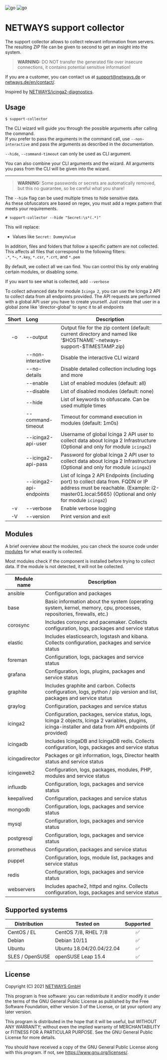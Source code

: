 ![go](https://github.com/NETWAYS/support-collector/actions/workflows/go.yml/badge.svg)
![go](https://github.com/NETWAYS/support-collector/actions/workflows/golangci-lint.yml/badge.svg)

# NETWAYS support collector

The support collector allows to collect relevant information from servers. The resulting ZIP file can be given to second to get an insight into the system.

> **WARNING:** DO NOT transfer the generated file over insecure connections, it contains potential sensitive
> information!

If you are a customer, you can contact us at [support@netways.de](mailto:support@netways.de) or
[netways.de/en/contact/](https://www.netways.de/en/contact/).

Inspired by [NETWAYS/icinga2-diagnostics](https://github.com/Icinga/icinga2-diagnostics).

## Usage

`$ support-collector`

The CLI wizard will guide you through the possible arguments after calling the command.  
If you prefer to pass the arguments in the command call, use `--non-interactive` and pass the arguments as described in the documentation.

`--hide`, `--command-timeout` can only be used as CLI argument.

You can also combine your CLI arguments and the wizard. All arguments you pass from the CLI will be given into the wizard.

---

> **WARNING:** Some passwords or secrets are automatically removed, but this no guarantee, so be careful what you share!

The `--hide` flag can be used multiple times to hide sensitive data.  
As these obfuscators are based on regex, you must add a regex pattern that meets your requirements.

`# support-collector --hide "Secret:\s*(.*)"`

This will replace:
* Values like `Secret: DummyValue`

In addition, files and folders that follow a specific pattern are not collected. This affects all files that correspond to the following filters:  
`.*`, `*~`, `*.key`, `*.csr`, `*.crt`, and `*.pem`

By default, we collect all we can find. You can control this by only enabling certain modules, or disabling some.

If you want to see what is collected, add `--verbose`

To collect advanced data for module `Icinga 2`, you can use the Icinga 2 API to collect data from all endpoints provided.
The API requests are performed with a global API user you have to create yourself. Just create that user in a global zone like 'director-global' to sync it to all endpoints

| Short | Long                    | Description                                                                                                                                                                            |
|:-----:|:------------------------|----------------------------------------------------------------------------------------------------------------------------------------------------------------------------------------|
|  -o   | --output                | Output file for the zip content (default: current directory and named like '\$HOSTNAME'-netways-support-\$TIMESTAMP.zip)                                                               |
|       | --non-interactive       | Disable the interactive CLI wizard                                                                                                                                                     |
|       | --no-details            | Disable detailed collection including logs and more                                                                                                                                    |
|       | --enable                | List of enabled modules (default: all)                                                                                                                                                 |
|       | --disable               | List of disabled modules (default: none)                                                                                                                                               |
|       | --hide                  | List of keywords to obfuscate. Can be used multiple times                                                                                                                              |
|       | --command-timeout       | Timeout for command execution in modules (default: 1m0s)                                                                                                                               |
|       | --icinga2-api-user      | Username of global Icinga 2 API user to collect data about Icinga 2 Infrastructure (Optional and only for module `icinga2`)                                                            |
|       | --icinga2-api-pass      | Password for global Icinga 2 API user to collect data about Icinga 2 Infrastructure (Optional and only for module `icinga2`)                                                           |
|       | --icinga2-api-endpoints | List of Icinga 2 API Endpoints (including port) to collect data from. FQDN or IP address must be reachable. (Example: i2-master01.local:5665) (Optional and only for module `icinga2`) |
|  -v   | --verbose               | Enable verbose logging                                                                                                                                                                 |
|  -V   | --version               | Print version and exit                                                                                                                                                                 |

## Modules

A brief overview about the modules, you can check the source code under [modules](modules) for what exactly is collected.

Most modules check if the component is installed before trying to collect data. If the module is not detected, it will not be collected.

| Module name    | Description                                                                                                                                              |
|----------------|----------------------------------------------------------------------------------------------------------------------------------------------------------|
| ansible        | Configuration and packages                                                                                                                               |
| base           | Basic information about the system (operating system, kernel, memory, cpu, processes, repositories, firewalls, etc.)                                     |
| corosync       | Includes corosync and pacemaker. Collects configuration, logs, packages and service status                                                               |
| elastic        | Includes elasticsearch, logstash and kibana. Collects configuration, packages and service status                                                         |
| foreman        | Configuration, logs, packages and service status                                                                                                         |
| grafana        | Configuration, logs, plugins, packages and service status                                                                                                |
| graphite       | Includes graphite and carbon. Collects configuration, logs, python / pip version and list, packages and service status                                   |
| graylog        | Configuration, packages and service status                                                                                                               |
| icinga2        | Configuration, packages, service status, logs, Icinga 2 objects, Icinga 2 variables, plugins, icinga-installer and data from API endpoints (if provided) |
| icingadb       | Includes IcingaDB and IcingaDB redis. Collects configuration, logs, packages and service status                                                          |
| icingadirector | Packages or git information, logs, Director health status and service status                                                                             |
| icingaweb2     | Configuration, logs, packages, modules, PHP, modules and service status                                                                                  |
| influxdb       | Configuration, logs, packages and service status                                                                                                         |
| keepalived     | Configuration, packages and service status                                                                                                               |
| mongodb        | Configuration, logs, packages and service status                                                                                                         |
| mysql          | Configuration, logs, packages and service status                                                                                                         |
| postgresql     | Configuration, logs, packages and service status                                                                                                         |
| prometheus     | Configuration, packages and service status                                                                                                               |
| puppet         | Configuration, logs, module list, packages and service status                                                                                            |
| redis          | Configuration, logs, packages and service status                                                                                                         |
| webservers     | Includes apache2, httpd and nginx. Collects configuration, logs, packages and service status                                                             |

## Supported systems

| Distribution    | Tested on                | Supported |
|-----------------|--------------------------|:---------:|
| CentOS / EL     | CentOS 7/8, RHEL 7/8     |     ✅     |
| Debian          | Debian 10/11             |     ✅     |
| Ubuntu          | Ubuntu 18.04/20.04/22.04 |     ✅     |
| SLES / OpenSUSE | openSUSE Leap 15.4       |     ✅     |

## License

Copyright (C) 2021 [NETWAYS GmbH](mailto:info@netways.de)

This program is free software: you can redistribute it and/or modify it under the terms of the GNU General Public
License as published by the Free Software Foundation, either version 3 of the License, or
(at your option) any later version.

This program is distributed in the hope that it will be useful, but WITHOUT ANY WARRANTY; without even the implied
warranty of MERCHANTABILITY or FITNESS FOR A PARTICULAR PURPOSE. See the GNU General Public License for more details.

You should have received a copy of the GNU General Public License along with this program. If not,
see <https://www.gnu.org/licenses/>.